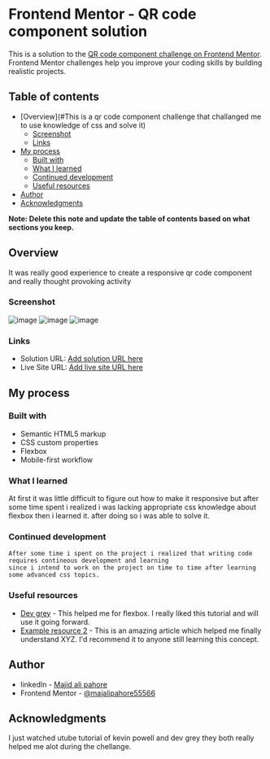 # Frontend Mentor - QR code component solution

This is a solution to the [QR code component challenge on Frontend Mentor](https://www.frontendmentor.io/challenges/qr-code-component-iux_sIO_H). Frontend Mentor challenges help you improve your coding skills by building realistic projects.

## Table of contents

- [Overview](#This is a qr code component challenge that challanged me to use knowledge of css and solve it)
  - [Screenshot](#screenshot)
  - [Links](#links)
- [My process](#my-process)
  - [Built with](#built-with)
  - [What I learned](#what-i-learned)
  - [Continued development](#continued-development)
  - [Useful resources](#useful-resources)
- [Author](#author)
- [Acknowledgments](#acknowledgments)

**Note: Delete this note and update the table of contents based on what sections you keep.**

## Overview

It was really good experience to create a responsive qr code component and really thought provoking activity

### Screenshot

![image](https://github.com/majidali55566/QR-code-component/assets/83289212/5fc78dcf-dd9b-4697-9a84-bea0eea6f7d4)
![image](https://github.com/majidali55566/QR-code-component/assets/83289212/2956fae1-6322-4344-975c-939b6ff81ffb)
![image](https://github.com/majidali55566/QR-code-component/assets/83289212/3c5dab08-e41a-4f1a-a9e6-b8ebb0ff82dc)


### Links

- Solution URL: [Add solution URL here](https://your-solution-url.com)
- Live Site URL: [Add live site URL here](https://your-live-site-url.com)

## My process

### Built with

- Semantic HTML5 markup
- CSS custom properties
- Flexbox
- Mobile-first workflow

### What I learned

At first it was little difficult to figure out how to make it responsive but after some time spent i realized i was lacking appropriate css knowledge about flexbox then i learned it. after doing so i was able to solve it.

### Continued development

    After some time i spent on the project i realized that writing code requires contineous development and learning
    since i intend to work on the project on time to time after learning some advanced css topics.

### Useful resources

- [Dev grey](https://www.youtube.com/watch?v=f0A7moLkAL0) - This helped me for flexbox. I really liked this tutorial and will use it going forward.
- [Example resource 2](https://www.example.com) - This is an amazing article which helped me finally understand XYZ. I'd recommend it to anyone still learning this concept.

## Author

- linkedIn - [Majid ali pahore](https://www.linkedin.com/in/majid-ali-pahore-894249210/)
- Frontend Mentor - [@majalipahore55566](https://www.frontendmentor.io/profile/majidali55566)

## Acknowledgments

I just watched utube tutorial of kevin powell and dev grey they both really helped me alot during the chellange.
